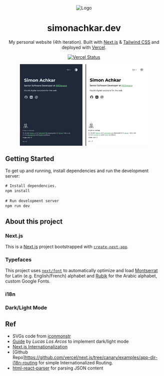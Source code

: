 <div align="center">
  <img alt="Logo" src="https://raw.githubusercontent.com/simonachkar/simonachkar.dev/main/public/logo.png" width="100" />
</div>
<h1 align="center">
  simonachkar.dev
</h1>
<p align="center">
  My personal website (4th iteration). Built with <a href='https://nextjs.org' target='_blank'>Next.js</a> & <a href='https://tailwindcss.com' target='_blank'>Tailwind CSS</a> and deployed with <a href='https://vercel.com' target='_blank' rel='noreferrer'>Vercel</a>.
</p>
<p align="center">
  <a href="https://app.netlify.com/sites/brittanychiang/deploys" target="_blank">
    <img src="https://vercelbadge.vercel.app/api/simonachkar/simonachkar.dev" alt="Vercel Status" />
  </a>
</p>

<div style="display: flex; gap: 10px; justify-content: center; width: 200px; margin: auto;">
    <img src="./assets//demo-en-dark.png" alt="Demo En Dark" />
    <img  src="./assets//demo-en-light.png" alt="Demo En Dark" />
</div>

## Getting Started

To get up and running, install dependencies and run the development server:

```
# Install dependencies.
npm install

# Run development server
npm run dev
```

## About this project

### Next.js

This is a [Next.js](https://nextjs.org/) project bootstrapped with [`create-next-app`](https://github.com/vercel/next.js/tree/canary/packages/create-next-app).

### Typefaces

This project uses [`next/font`](https://nextjs.org/docs/basic-features/font-optimization) to automatically optimize and load [Montserrat](https://fonts.google.com/specimen/Montserrat) for Latin (e.g. English/French) alphabet and [Rubik](https://fonts.google.com/specimen/Rubik) for the Arabic alphabet, custom Google Fonts.

### i18n

### Dark/Light Mode

## Ref

- SVGs code from [iconmonstr](https://iconmonstr.com)
- [Guide](https://www.linkedin.com/pulse/implement-dark-mode-tailwindcss-nextjs13-app-5-simple-lucas-los-arcos/) by _Lucas Los Arcos_ to implement dark/light mode
- [Next.js Internationalization](https://nextjs.org/docs/app/building-your-application/routing/internationalization)
- [Github Repo]https://github.com/vercel/next.js/tree/canary/examples/app-dir-i18n-routing for simple Internationalized Routing.
- [html-react-parser](https://www.npmjs.com/package/html-react-parser) for parsing JSON content
